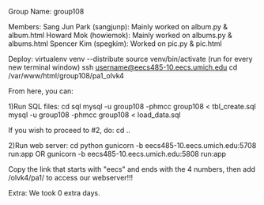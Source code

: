 Group Name: group108

Members:
Sang Jun Park (sangjunp): Mainly worked on album.py & album.html
Howard Mok (howiemok): Mainly worked on albums.py & albums.html
Spencer Kim (spegkim): Worked on pic.py & pic.html

Deploy:
virtualenv venv --distribute
source venv/bin/activate (run for every new terminal window)
ssh username@eecs485-10.eecs.umich.edu
cd /var/www/html/group108/pa1_olvk4

From here, you can:

1)Run SQL files:
cd sql
mysql -u group108 -phmcc group108 < tbl_create.sql
mysql -u group108 -phmcc group108 < load_data.sql

If you wish to proceed to #2, do:
cd ..

2)Run web server:
cd python
gunicorn -b eecs485-10.eecs.umich.edu:5708 run:app
        OR
gunicorn -b eecs485-10.eecs.umich.edu:5808 run:app

Copy the link that starts with "eecs" and ends with the 4 numbers, then add /olvk4/pa1/ to
access our webserver!!!

Extra:
We took 0 extra days.
